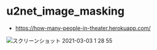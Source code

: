 # u2net_image_masking

- https://how-many-people-in-theater.herokuapp.com/

![スクリーンショット 2021-03-03 1 28 55](https://user-images.githubusercontent.com/30403104/109680835-3a7add80-7bc0-11eb-84b8-75e4af77fc70.png)
